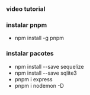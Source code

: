 ### video tutorial


### instalar pnpm 
- npm install -g pnpm

### instalar pacotes
- npm install --save sequelize
- npm install --save sqlite3
- pnpm i express
- pnpm i nodemon -D

